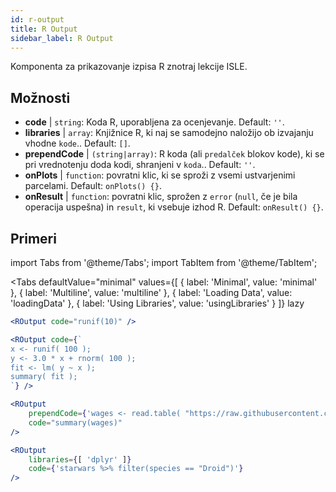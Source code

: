 ```yaml
---
id: r-output
title: R Output
sidebar_label: R Output
---
```


Komponenta za prikazovanje izpisa R znotraj lekcije ISLE.

## Možnosti

* __code__ | `string`: Koda R, uporabljena za ocenjevanje. Default: `''`.
* __libraries__ | `array`: Knjižnice R, ki naj se samodejno naložijo ob izvajanju vhodne `kode`.. Default: `[]`.
* __prependCode__ | `(string|array)`: R koda (ali `predalček` blokov kode), ki se pri vrednotenju doda kodi, shranjeni v `koda`.. Default: `''`.
* __onPlots__ | `function`: povratni klic, ki se sproži z vsemi ustvarjenimi parcelami. Default: `onPlots() {}`.
* __onResult__ | `function`: povratni klic, sprožen z `error` (`null`, če je bila operacija uspešna) in `result`, ki vsebuje izhod R. Default: `onResult() {}`.


## Primeri

import Tabs from '@theme/Tabs';
import TabItem from '@theme/TabItem';

<Tabs
    defaultValue="minimal"
    values={[
        { label: 'Minimal', value: 'minimal' },
        { label: 'Multiline', value: 'multiline' },
        { label: 'Loading Data', value: 'loadingData' },
        { label: 'Using Libraries', value: 'usingLibraries' }
    ]}
    lazy
>

<TabItem value="minimal" >

```jsx live
<ROutput code="runif(10)" />
```

</TabItem>

<TabItem value="multiline" >

```jsx live
<ROutput code={`
x <- runif( 100 );
y <- 3.0 * x + rnorm( 100 );
fit <- lm( y ~ x );
summary( fit );
`} />
```

</TabItem>

<TabItem value="loadingData" >

```jsx live
<ROutput 
    prependCode={'wages <- read.table( "https://raw.githubusercontent.com/stdlib-js/stdlib/develop/lib/node_modules/%40stdlib/datasets/berndt-cps-wages-1985/data/data.csv", header=TRUE, sep=",")'} 
    code="summary(wages)"
/>
```

</TabItem>

<TabItem value="usingLibraries" >

```jsx live
<ROutput 
    libraries={[ 'dplyr' ]}
    code={'starwars %>% filter(species == "Droid")'}
/>
```

</TabItem>

</Tabs>
